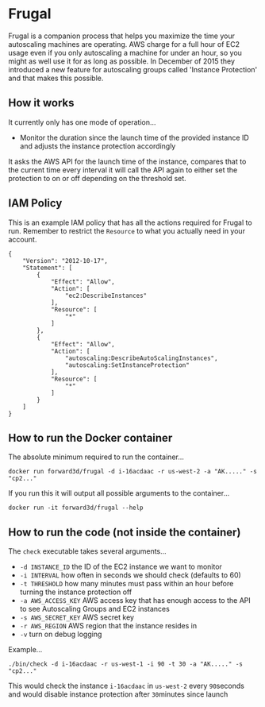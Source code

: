 # Frugal

Frugal is a companion process that helps you maximize the time your autoscaling machines are operating. AWS charge for a full hour of EC2 usage even if you only autoscaling a machine for under an hour, so you might as well use it for as long as possible. In December of 2015 they introduced a new feature for autoscaling groups called 'Instance Protection' and that makes this possible.

## How it works

It currently only has one mode of operation...

  * Monitor the duration since the launch time of the provided instance ID and adjusts the instance protection accordingly

It asks the AWS API for the launch time of the instance, compares that to the current time every interval it will call the API again to either set the protection to on or off depending on the threshold set.

## IAM Policy

This is an example IAM policy that has all the actions required for Frugal to run. Remember to restrict the `Resource` to what you actually need in your account.

    {
        "Version": "2012-10-17",
        "Statement": [
            {
                "Effect": "Allow",
                "Action": [
                    "ec2:DescribeInstances"
                ],
                "Resource": [
                    "*"
                ]
            },
            {
                "Effect": "Allow",
                "Action": [
                    "autoscaling:DescribeAutoScalingInstances",
                    "autoscaling:SetInstanceProtection"
                ],
                "Resource": [
                    "*"
                ]
            }
        ]
    }

## How to run the Docker container

The absolute minimum required to run the container...

`docker run forward3d/frugal -d i-16acdaac -r us-west-2 -a "AK....." -s "cp2..."`

If you run this it will output all possible arguments to the container...

`docker run -it forward3d/frugal --help`

## How to run the code (not inside the container)

The `check` executable takes several arguments...

* `-d INSTANCE_ID` the ID of the EC2 instance we want to monitor
* `-i INTERVAL` how often in seconds we should check (defaults to 60)
* `-t THRESHOLD` how many minutes must pass within an hour before turning the instance protection off
* `-a AWS_ACCESS_KEY` AWS access key that has enough access to the API to see Autoscaling Groups and EC2 instances
* `-s AWS_SECRET_KEY` AWS secret key
* `-r AWS_REGION` AWS region that the instance resides in
* `-v` turn on debug logging

Example...

`./bin/check -d i-16acdaac -r us-west-1 -i 90 -t 30 -a "AK....." -s "cp2..."`

This would check the instance `i-16acdaac` in `us-west-2` every `90`seconds and would disable instance protection after `30`minutes since launch
